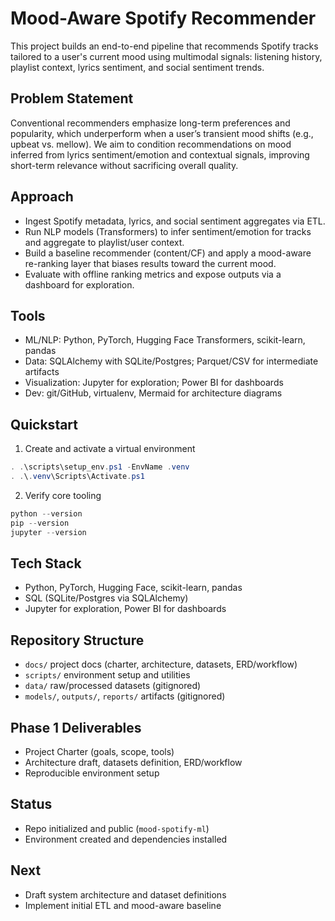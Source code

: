 # Mood-Aware Spotify Recommender

This project builds an end-to-end pipeline that recommends Spotify tracks tailored to a user's current mood using multimodal signals: listening history, playlist context, lyrics sentiment, and social sentiment trends.

## Problem Statement
Conventional recommenders emphasize long-term preferences and popularity, which underperform when a user’s transient mood shifts (e.g., upbeat vs. mellow). We aim to condition recommendations on mood inferred from lyrics sentiment/emotion and contextual signals, improving short-term relevance without sacrificing overall quality.

## Approach
- Ingest Spotify metadata, lyrics, and social sentiment aggregates via ETL.
- Run NLP models (Transformers) to infer sentiment/emotion for tracks and aggregate to playlist/user context.
- Build a baseline recommender (content/CF) and apply a mood-aware re-ranking layer that biases results toward the current mood.
- Evaluate with offline ranking metrics and expose outputs via a dashboard for exploration.

## Tools
- ML/NLP: Python, PyTorch, Hugging Face Transformers, scikit-learn, pandas
- Data: SQLAlchemy with SQLite/Postgres; Parquet/CSV for intermediate artifacts
- Visualization: Jupyter for exploration; Power BI for dashboards
- Dev: git/GitHub, virtualenv, Mermaid for architecture diagrams

## Quickstart

1) Create and activate a virtual environment
```powershell
. .\scripts\setup_env.ps1 -EnvName .venv
. .\.venv\Scripts\Activate.ps1
```

2) Verify core tooling
```powershell
python --version
pip --version
jupyter --version
```

## Tech Stack
- Python, PyTorch, Hugging Face, scikit-learn, pandas
- SQL (SQLite/Postgres via SQLAlchemy)
- Jupyter for exploration, Power BI for dashboards

## Repository Structure
- `docs/` project docs (charter, architecture, datasets, ERD/workflow)
- `scripts/` environment setup and utilities
- `data/` raw/processed datasets (gitignored)
- `models/`, `outputs/`, `reports/` artifacts (gitignored)

## Phase 1 Deliverables
- Project Charter (goals, scope, tools)
- Architecture draft, datasets definition, ERD/workflow
- Reproducible environment setup

## Status
- Repo initialized and public (`mood-spotify-ml`)
- Environment created and dependencies installed

## Next
- Draft system architecture and dataset definitions
- Implement initial ETL and mood-aware baseline
